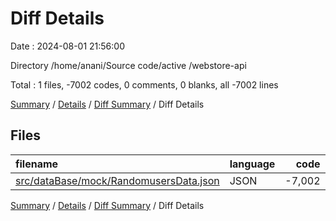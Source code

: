 # Diff Details

Date : 2024-08-01 21:56:00

Directory /home/anani/Source code/active /webstore-api

Total : 1 files,  -7002 codes, 0 comments, 0 blanks, all -7002 lines

[Summary](results.md) / [Details](details.md) / [Diff Summary](diff.md) / Diff Details

## Files
| filename | language | code | comment | blank | total |
| :--- | :--- | ---: | ---: | ---: | ---: |
| [src/dataBase/mock/RandomusersData.json](/src/dataBase/mock/RandomusersData.json) | JSON | -7,002 | 0 | 0 | -7,002 |

[Summary](results.md) / [Details](details.md) / [Diff Summary](diff.md) / Diff Details